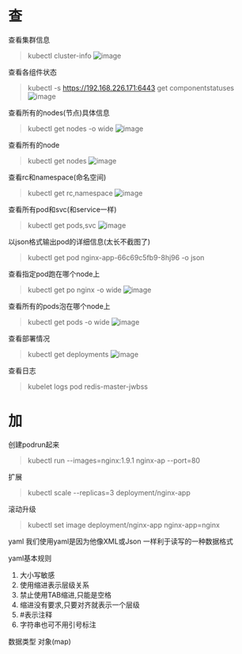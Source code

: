 # 查
查看集群信息
>kubectl cluster-info
![image](583BF9B0E4324E6B948FDAF5C34CA237)

查看各组件状态
>kubectl -s https://192.168.226.171:6443 get componentstatuses
![image](12176CF8848C47EF931FE11521AF3E41)

查看所有的nodes(节点)具体信息
>kubectl get nodes -o wide
![image](10EA8BCDF900481B8EAEAEA857715046)

查看所有的node
>kubectl get nodes
![image](F51E396580BA40C5A197AA8D71C7532C)

查看rc和namespace(命名空间)
>kubectl get rc,namespace
![image](3B13F10057A84D5FABABCEE1E0CBA7F4)

查看所有pod和svc(和service一样)
>kubectl get pods,svc
![image](3CA5743BC3EC4ADDA48E62EB7AC0C32E)

以json格式输出pod的详细信息(太长不截图了)
>kubectl get pod nginx-app-66c69c5fb9-8hj96 -o json

查看指定pod跑在哪个node上
> kubectl get po nginx -o wide
![image](A9394EF82EB9441AAA134133CEE5E1A2)

查看所有的pods泡在哪个node上
>kubectl get pods -o wide
![image](6E9BD3E02D294D319215476D18805864)

查看部署情况
>kubectl get deployments
![image](985B23BC59D4417EAB179F723B1B1F3C)


查看日志
>kubelet logs pod redis-master-jwbss


# 加
创建podrun起来
>kubectl run --images=nginx:1.9.1 nginx-ap --port=80

扩展
>kubectl scale --replicas=3 deployment/nginx-app 

滚动升级
>kubectl set image deployment/nginx-app nginx-app=nginx

yaml
我们使用yaml是因为他像XML或Json 一样利于读写的一种数据格式

yaml基本规则
1. 大小写敏感
1. 使用缩进表示层级关系
1. 禁止使用TAB缩进,只能是空格
1. 缩进没有要求,只要对齐就表示一个层级
1. #表示注释
1. 字符串也可不用引号标注

数据类型
对象(map)








